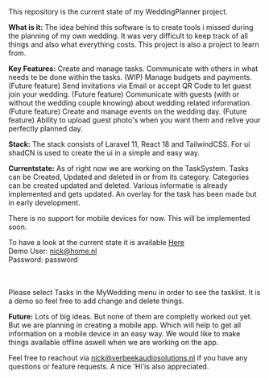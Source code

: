 This repository is the current state of my WeddingPlanner project.

<strong>What is it:</strong>
The idea behind this software is to create tools i missed during the planning of my own wedding.
It was very difficult to keep track of all things and also what everything costs.
This project is also a project to learn from. 

<strong>Key Features:</strong>
Create and manage tasks. Communicate with others in what needs te be done within the tasks. (WIP)
Manage budgets and payments. (Future feature)
Send invitations via Email or accept QR Code to let guest join your wedding. (Future feature)
Communicate with guests (with or without the wedding couple knowing) about wedding related information. (Future feature)
Create and manage events on the wedding day. (Future feature)
Ability to upload guest photo's when you want them and relive your perfectly planned day.

<strong>Stack:</strong>
The stack consists of Laravel 11, React 18 and TailwindCSS. For ui shadCN is used to create the ui in a simple and easy way.

<strong>Currentstate:</strong>
As of right now we are working on the TaskSystem. Tasks can be Created, Updated and deleted in or from its category. 
Categories can be created updated and deleted. Various informatie is already implemented and gets updated.
An overlay for the task has been made but in early development. 

There is no support for mobile devices for now. This will be implemented soon.

To have a look at the current state it is available <a href="https://vibrant-napier.85-215-68-138.plesk.page/login">Here</a>
<br>
Demo User: nick@home.nl
<br>
Password: password

<br><br>
Please select Tasks in the MyWedding menu in order to see the tasklist. It is a demo so feel free to add change and delete things.

<strong>Future:</strong>
Lots of big ideas. But none of them are completly worked out yet.
But we are planning in creating a mobile app. Which will help to get all information on a mobile device in an easy way. 
We would like to make things available offline aswell when we are working on the app.

Feel free to reachout via <a href="mailto:nick@verbeekaudiosolutions.nl">nick@verbeekaudiosolutions.nl</a> if you have any questions or feature requests. A nice 'Hi'is also appreciated.
